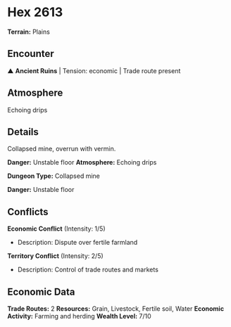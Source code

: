 # Hex 2613

**Terrain:** Plains

## Encounter
▲ **Ancient Ruins** | Tension: economic | Trade route present

## Atmosphere
Echoing drips

## Details
Collapsed mine, overrun with vermin.

**Danger:** Unstable floor
**Atmosphere:** Echoing drips



**Dungeon Type:** Collapsed mine

**Danger:** Unstable floor

## Conflicts
**Economic Conflict** (Intensity: 1/5)
- Description: Dispute over fertile farmland

**Territory Conflict** (Intensity: 2/5)
- Description: Control of trade routes and markets

## Economic Data
**Trade Routes:** 2
**Resources:** Grain, Livestock, Fertile soil, Water
**Economic Activity:** Farming and herding
**Wealth Level:** 7/10
